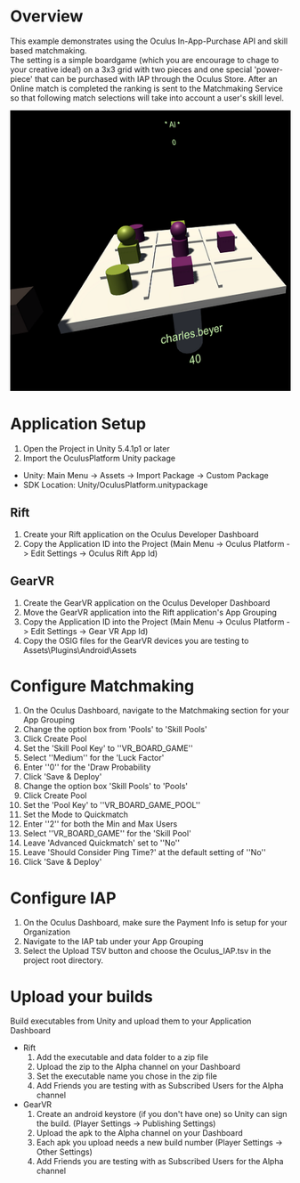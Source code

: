 # Overview

This example demonstrates using the Oculus In-App-Purchase API and skill based matchmaking.  
The setting is a simple boardgame (which you are encourage to chage to your creative idea!)
on a 3x3 grid with two pieces and one special 'power-piece' that can be purchased with
IAP through the Oculus Store.  After an Online match is completed the ranking is sent to
the Matchmaking Service so that following match selections will take into account a user's
skill level.

![Screenshot](VrBoardGame_512.png)

# Application Setup

1. Open the Project in Unity 5.4.1p1 or later
2. Import the OculusPlatform Unity package
  - Unity: Main Menu -> Assets -> Import Package -> Custom Package
  - SDK Location: Unity/OculusPlatform.unitypackage

## Rift
1. Create your Rift application on the Oculus Developer Dashboard
2. Copy the Application ID into the Project (Main Menu -> Oculus Platform -> Edit Settings -> Oculus Rift App Id)

## GearVR
1. Create the GearVR application on the Oculus Developer Dashboard
2. Move the GearVR application into the Rift application's App Grouping
3. Copy the Application ID into the Project (Main Menu -> Oculus Platform -> Edit Settings -> Gear VR App Id)
4. Copy the OSIG files for the GearVR devices you are testing to Assets\Plugins\Android\Assets

# Configure Matchmaking

1. On the Oculus Dashboard, navigate to the Matchmaking section for your App Grouping
2. Change the option box from 'Pools' to 'Skill Pools'
3. Click Create Pool
4. Set the 'Skill Pool Key' to ''VR_BOARD_GAME''
5. Select ''Medium'' for the 'Luck Factor'
6. Enter ''0'' for the 'Draw Probability
7. Click 'Save & Deploy'
8. Change the option box 'Skill Pools' to 'Pools'
9. Click Create Pool
10. Set the 'Pool Key' to ''VR_BOARD_GAME_POOL''
11. Set the Mode to Quickmatch
12. Enter ''2'' for both the Min and Max Users
13. Select ''VR_BOARD_GAME'' for the 'Skill Pool'
14. Leave 'Advanced Quickmatch' set to ''No''
15. Leave 'Should Consider Ping Time?' at the default setting of ''No''
16. Click 'Save & Deploy'

# Configure IAP

1. On the Oculus Dashboard, make sure the Payment Info is setup for your Organization
2. Navigate to the IAP tab under your App Grouping
3. Select the Upload TSV button and choose the Oculus_IAP.tsv in the project root directory.

# Upload your builds

Build executables from Unity and upload them to your Application Dashboard
* Rift
  1. Add the executable and data folder to a zip file
  2. Upload the zip to the Alpha channel on your Dashboard
  3. Set the executable name you chose in the zip file
  4. Add Friends you are testing with as Subscribed Users for the Alpha channel
* GearVR
  1. Create an android keystore (if you don't have one) so Unity can sign the build. (Player Settings -> Publishing Settings)
  2. Upload the apk to the Alpha channel on your Dashboard
  3. Each apk you upload needs a new build number (Player Settings -> Other Settings)
  4. Add Friends you are testing with as Subscribed Users for the Alpha channel
